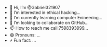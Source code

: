 - 👋 Hi, I’m @Gabriel321907
- 👀 I’m interested in ethical hacking...
- 🌱 I’m currently learning computer Enineering...
- 💞️ I’m looking to collaborate on GitHub...
- 📫 How to reach me call:7598393999...
- 😄 Pronouns: ...
- ⚡ Fun fact: ...

<!---
Gabriel321907/Gabriel321907 is a ✨ special ✨ repository because its `README.md` (this file) appears on your GitHub profile.
You can click the Preview link to take a look at your changes.
--->
